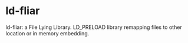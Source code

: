 # ld-fliar
ld-fliar: a File Lying Library. LD_PRELOAD library remapping files to other location or in memory embedding.

